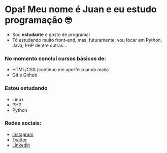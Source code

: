 # Opa! Meu nome é Juan e eu estudo programação 🤓

- Sou **estudante** e gosto de programar
- Tô estudando muito front-end, mas, futuramente, vou focar em Python, Java, PHP dentre outras...

### No momento concluí cursos básicos de:
* HTML/CSS (continuo me aperfeiçoando mais)
* Git e Github

### Estou estudando
* Linux
* PHP
* Python

### Redes sociais:
- [Instagram](https://instagram.com/juanvitorio_)
- [Twitter](https://twitter.com/JuanVitrioDutr2)
- [Linkedin](https://www.linkedin.com/in/juan-vit%C3%B3rio-747b5822a/)




